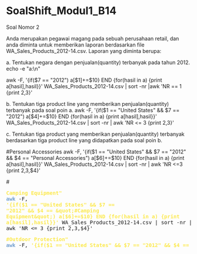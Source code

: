 # SoalShift_Modul1_B14


Soal Nomor 2

Anda merupakan pegawai magang pada sebuah perusahaan retail, dan anda diminta
untuk memberikan laporan berdasarkan file WA_Sales_Products_2012-14.csv.
Laporan yang diminta berupa:

  a. Tentukan negara dengan penjualan(quantity) terbanyak pada tahun
    2012.
echo -e  "a:\n"

awk -F, '{if($7 == "2012") a[$1]+=$10} END {for(hasil in a) {print a[hasil],hasil}}' WA_Sales_Products_2012-14.csv | sort -nr |awk 'NR == 1 {print $2,$3}'

  b. Tentukan tiga product line yang memberikan penjualan(quantity)
  terbanyak pada soal poin a.
awk -F, '{if($1 == "United States" && $7 == "2012") a[$4]+=$10} END {for(hasil in a) {print a[hasil],hasil}}' WA_Sales_Products_2012-14.csv | sort -nr | awk 'NR <= 3 {print $2,$3}'

  c. Tentukan tiga product yang memberikan penjualan(quantity)
terbanyak berdasarkan tiga product line yang didapatkan pada soal
poin b.

  #Personal Accessories
awk -F, '{if($1 == "United States" && $7 == "2012" && $4 == "Personal Accessories") a[$6]+=$10} END {for(hasil in a) {print a[hasil],hasil}}' WA_Sales_Products_2012-14.csv | sort -nr | awk 'NR <=3 {print $2,$3,$4}'
  
  #<pre><font color="#FCE94F"><b>Camping Equipment&quot;</b></font>
<font color="#729FCF"><b>awk</b></font> -F, <font color="#FCE94F"><b>&apos;{if($1 == &quot;United States&quot; &amp;&amp; $7 == &quot;2012&quot; &amp;&amp; $4 == &quot;#Camping Equipment&quot;) a[$6]+=$10} END {for(hasil in a) {print a[hasil],hasil}}&apos;</b></font> WA_Sales_Products_2012-14.csv | sort -nr | awk 'NR <= 3 {print $2,$3,$4}'</pre>
 
 <pre><font color="#FCE94F"><b>#Outdoor Protection&quot;</b></font>
<font color="#729FCF"><b>awk</b></font> -F, <font color="#FCE94F"><b>&apos;{if($1 == &quot;United States&quot; &amp;&amp; $7 == &quot;2012&quot; &amp;&amp; $4 == &quot;Outdoor Protection&quot;) a[$6]+=$10} END {for(hasil in a) {print a[hasil],hasil}}&apos;</b></font> WA_Sales_Products_2012-14.csv | sort -nr | awk 'NR <= 3 {print $2,$3,$4}'</pre>
